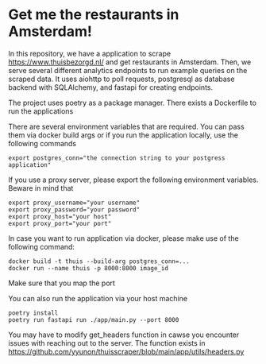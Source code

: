 # Get me the restaurants in Amsterdam!

In this repository, we have a application to scrape https://www.thuisbezorgd.nl/ and get restaurants in Amsterdam. Then, we serve several different analytics endpoints to run
example queries on the scraped data. It uses aiohttp to poll requests, postgresql as database backend with SQLAlchemy, and fastapi for creating endpoints.

The project uses poetry as a package manager. There exists a Dockerfile to run the applications

There are several environment variables that are required. You can pass them via docker build args or if you run the application locally, use the following commands

```
export postgres_conn="the connection string to your postgress application"
```

If you use a proxy server, please export the following environment variables. Beware in mind that 
```
export proxy_username="your username"
export proxy_password="your password"
export proxy_host="your host"
export proxy_port="your port"
```

In case you want to run application via docker, please make use of the following command:
```
docker build -t thuis --build-arg postgres_conn=...
docker run --name thuis -p 8000:8000 image_id
```
Make sure that you map the port

You can also run the application via your host machine
```
poetry install
poetry run fastapi run ./app/main.py --port 8000
```

You may have to modify get_headers function in cawse you encounter issues with reaching out to the server. 
The function exists in https://github.com/yyunon/thuisscraper/blob/main/app/utils/headers.py
